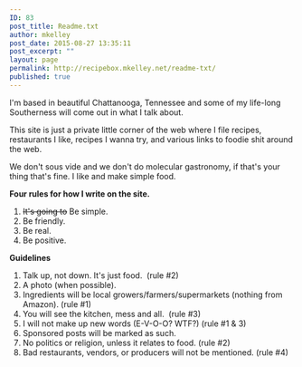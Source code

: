 ```yaml
---
ID: 83
post_title: Readme.txt
author: mkelley
post_date: 2015-08-27 13:35:11
post_excerpt: ""
layout: page
permalink: http://recipebox.mkelley.net/readme-txt/
published: true
---
```

I'm based in beautiful Chattanooga, Tennessee and some of my life-long Southerness will come out in what I talk about.

This site is just a private little corner of the web where I file recipes, restaurants I like, recipes I wanna try, and various links to foodie shit around the web.

We don't sous vide and we don't do molecular gastronomy, if that's your thing that's fine. I like and make simple food.

<strong>Four rules for how I write on the site.</strong>
<ol>
	<li><del>It's going to</del> Be simple.</li>
	<li>Be friendly.</li>
	<li>Be real.</li>
	<li>Be positive.</li>
</ol>
<strong>Guidelines</strong>
<ol>
	<li>Talk up, not down. It's just food.  (rule #2)</li>
	<li>A photo (when possible).</li>
	<li>Ingredients will be local growers/farmers/supermarkets (nothing from Amazon). (rule #1)</li>
	<li>You will see the kitchen, mess and all.  (rule #3)</li>
	<li>I will not make up new words (E-V-O-O? WTF?) (rule #1 &amp; 3)</li>
	<li>Sponsored posts will be marked as such.</li>
	<li>No politics or religion, unless it relates to food. (rule #2)</li>
	<li>Bad restaurants, vendors, or producers will not be mentioned. (rule #4)</li>
</ol>